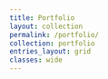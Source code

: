 ```yaml
---
title: Portfolio
layout: collection
permalink: /portfolio/
collection: portfolio
entries_layout: grid
classes: wide
---
```


<br>